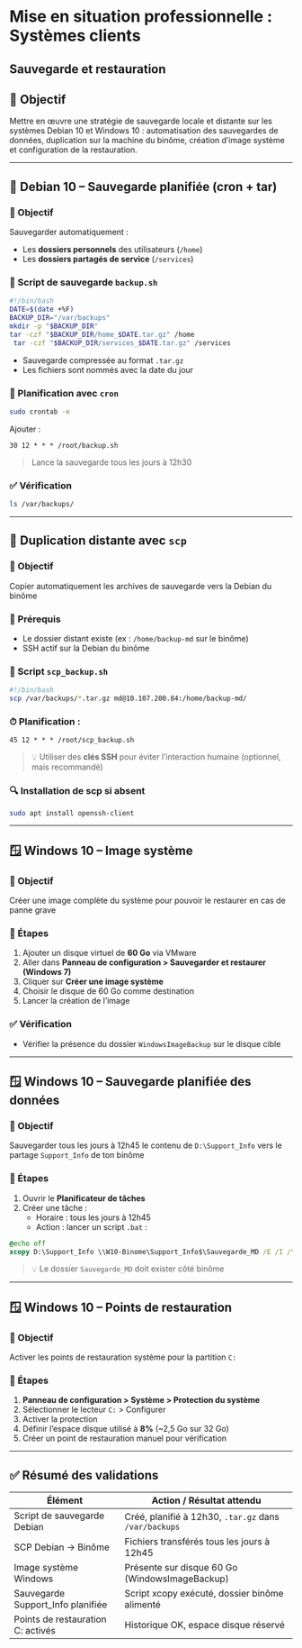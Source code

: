 # Mise en situation professionnelle : Systèmes clients

## Sauvegarde et restauration

## 🧱 Objectif

Mettre en œuvre une stratégie de sauvegarde locale et distante sur les systèmes Debian 10 et Windows 10 : automatisation des sauvegardes de données, duplication sur la machine du binôme, création d’image système et configuration de la restauration.

---

## 🐧 Debian 10 – Sauvegarde planifiée (cron + tar)

### 📝 Objectif

Sauvegarder automatiquement :

- Les **dossiers personnels** des utilisateurs (`/home`)
- Les **dossiers partagés de service** (`/services`)

### 🔧 Script de sauvegarde `backup.sh`

```bash
#!/bin/bash
DATE=$(date +%F)
BACKUP_DIR="/var/backups"
mkdir -p "$BACKUP_DIR"
tar -czf "$BACKUP_DIR/home_$DATE.tar.gz" /home
 tar -czf "$BACKUP_DIR/services_$DATE.tar.gz" /services
```

- Sauvegarde compressée au format `.tar.gz`
- Les fichiers sont nommés avec la date du jour

### 🔁 Planification avec `cron`

```bash
sudo crontab -e
```

Ajouter :

```cron
30 12 * * * /root/backup.sh
```

> Lance la sauvegarde tous les jours à 12h30

### ✅ Vérification

```bash
ls /var/backups/
```

---

## 🐧 Duplication distante avec `scp`

### 🎯 Objectif

Copier automatiquement les archives de sauvegarde vers la Debian du binôme

### 🔧 Prérequis

- Le dossier distant existe (ex : `/home/backup-md` sur le binôme)
- SSH actif sur la Debian du binôme

### 🔧 Script `scp_backup.sh`

```bash
#!/bin/bash
scp /var/backups/*.tar.gz md@10.107.200.84:/home/backup-md/
```

### ⏱ Planification :

```cron
45 12 * * * /root/scp_backup.sh
```

> 💡 Utiliser des **clés SSH** pour éviter l’interaction humaine (optionnel, mais recommandé)

### 🔍 Installation de scp si absent

```bash
sudo apt install openssh-client
```

---

## 🪟 Windows 10 – Image système

### 🎯 Objectif

Créer une image complète du système pour pouvoir le restaurer en cas de panne grave

### 🧱 Étapes

1. Ajouter un disque virtuel de **60 Go** via VMware
2. Aller dans **Panneau de configuration > Sauvegarder et restaurer (Windows 7)**
3. Cliquer sur **Créer une image système**
4. Choisir le disque de 60 Go comme destination
5. Lancer la création de l’image

### ✅ Vérification

- Vérifier la présence du dossier `WindowsImageBackup` sur le disque cible

---

## 🪟 Windows 10 – Sauvegarde planifiée des données

### 🎯 Objectif

Sauvegarder tous les jours à 12h45 le contenu de `D:\Support_Info` vers le partage `Support_Info` de ton binôme

### 🔧 Étapes

1. Ouvrir le **Planificateur de tâches**
2. Créer une tâche :
    - Horaire : tous les jours à 12h45
    - Action : lancer un script `.bat` :

```bat
@echo off
xcopy D:\Support_Info \\W10-Binome\Support_Info$\Sauvegarde_MD /E /I /Y
```

> 💡 Le dossier `Sauvegarde_MD` doit exister côté binôme

---

## 🪟 Windows 10 – Points de restauration

### 🎯 Objectif

Activer les points de restauration système pour la partition `C:`

### 🔧 Étapes

1. **Panneau de configuration > Système > Protection du système**
2. Sélectionner le lecteur `C:` > Configurer
3. Activer la protection
4. Définir l’espace disque utilisé à **8%** (~2,5 Go sur 32 Go)
5. Créer un point de restauration manuel pour vérification

---

## ✅ Résumé des validations

|Élément|Action / Résultat attendu|
|---|---|
|Script de sauvegarde Debian|Créé, planifié à 12h30, `.tar.gz` dans `/var/backups`|
|SCP Debian → Binôme|Fichiers transférés tous les jours à 12h45|
|Image système Windows|Présente sur disque 60 Go (WindowsImageBackup)|
|Sauvegarde Support_Info planifiée|Script xcopy exécuté, dossier binôme alimenté|
|Points de restauration C: activés|Historique OK, espace disque réservé|
